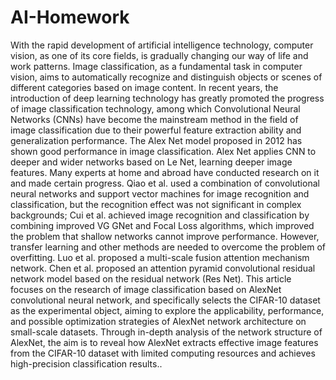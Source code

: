 # AI-Homework
With the rapid development of artificial intelligence technology, computer vision, as one of its core fields, is gradually changing our way of life and work patterns. Image classification, as a fundamental task in computer vision, aims to automatically recognize and distinguish objects or scenes of different categories based on image content. In recent years, the introduction of deep learning technology has greatly promoted the progress of image classification technology, among which Convolutional Neural Networks (CNNs) have become the mainstream method in the field of image classification due to their powerful feature extraction ability and generalization performance.
The Alex Net model proposed in 2012 has shown good performance in image classification. Alex Net applies CNN to deeper and wider networks based on Le Net, learning deeper image features. Many experts at home and abroad have conducted research on it and made certain progress. Qiao et al. used a combination of convolutional neural networks and support vector machines for image recognition and classification, but the recognition effect was not significant in complex backgrounds; Cui et al. achieved image recognition and classification by combining improved VG GNet and Focal Loss algorithms, which improved the problem that shallow networks cannot improve performance. However, transfer learning and other methods are needed to overcome the problem of overfitting. Luo et al. proposed a multi-scale fusion attention mechanism network. Chen et al. proposed an attention pyramid convolutional residual network model based on the residual network (Res Net).
This article focuses on the research of image classification based on AlexNet convolutional neural network, and specifically selects the CIFAR-10 dataset as the experimental object, aiming to explore the applicability, performance, and possible optimization strategies of AlexNet network architecture on small-scale datasets. Through in-depth analysis of the network structure of AlexNet, the aim is to reveal how AlexNet extracts effective image features from the CIFAR-10 dataset with limited computing resources and achieves high-precision classification results..


